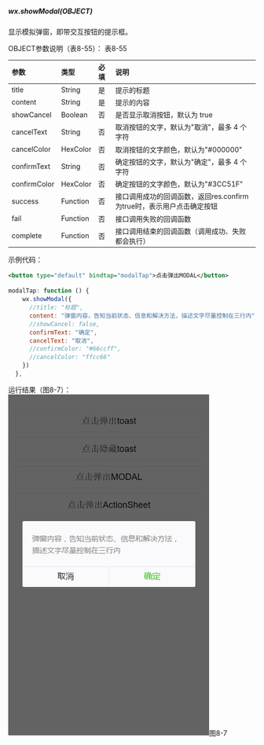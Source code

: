 ##### wx.showModal(OBJECT)

显示模拟弹窗，即带交互按钮的提示框。

OBJECT参数说明（表8-55）：
表8-55

| 参数 | 类型 | 必填 | 说明 |
| :--- | :--- | :--- | :--- |
|title	|String	|是	|提示的标题|
|content	|String	|是	|提示的内容|
|showCancel	|Boolean	|否	|是否显示取消按钮，默认为 true|
|cancelText	|String	|否	|取消按钮的文字，默认为"取消"，最多 4 个字符|
|cancelColor	|HexColor	|否	|取消按钮的文字颜色，默认为"#000000"|
|confirmText	|String	|否	|确定按钮的文字，默认为"确定"，最多 4 个字符|
|confirmColor	|HexColor	|否	|确定按钮的文字颜色，默认为"#3CC51F"|
|success	|Function	|否	|接口调用成功的回调函数，返回res.confirm为true时，表示用户点击确定按钮|
|fail	|Function	|否	|接口调用失败的回调函数|
|complete	|Function	|否	|接口调用结束的回调函数（调用成功、失败都会执行）|

示例代码：

```xml
<button type="default" bindtap="modalTap">点击弹出MODAL</button>
```

```js
modalTap: function () {
    wx.showModal({
      //title: "标题",
      content: "弹窗内容，告知当前状态、信息和解决方法，描述文字尽量控制在三行内",
      //showCancel: false,
      confirmText: "确定",
      cancelText: "取消",
      //confirmColor: "#66ccff",
      //cancelColor: "ffcc66"
    })
  },
```

运行结果（图8-7）：
![](/assets/8-7.png)图8-7

